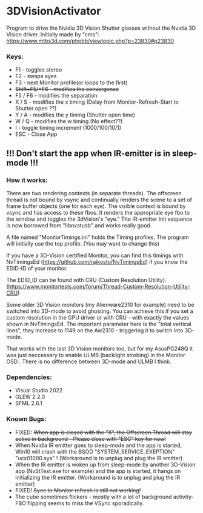 # 3DVisionActivator
Program to drive the Nvidia 3D Vision Shutter glasses without the Nvidia 3D Vision driver.
Initially made by "cms": https://www.mtbs3d.com/phpbb/viewtopic.php?p=23830#p23830

### Keys:
- F1 - toggles stereo
- F2 - swaps eyes
- F3 - next Monitor profile(or loops to the first)
- ~~Shift+F5/+F6 - modifies the convergence~~
- F5 / F6 - modifies the separation
- X / S - modifies the x timing (Delay from Monitor-Refresh-Start to Shutter open ??)
- Y / A - modifies the y timing (Shutter open time)
- W / Q - modifies the w timing (No effect??)
- I - toggle timing increment (1000/100/10/1)
- ESC - Close App

## !!! Don't start the app when IR-emitter is in sleep-mode !!!

### How it works:
There are two rendering contexts (in separate threads).
The offscreen thread is not bound by vsync and continually renders the scene to a set of frame buffer objects (one for each eye).
The visible context is bound by vsync and has access to these fbos.
It renders the appropriate eye fbo to the window and toggles the 3dVision's "eye."
The IR-emitter Init sequence is now borrowed from "libnvstusb" and works really good.

A file named "MonitorTimings.ini" holds the Timing profiles. The program will initially use the top profile. (You may want to change this)

If you have a 3D-Vision certified Monitor, you can find this timings with NvTimingsEd (https://github.com/rajkosto/NvTimingsEd) if you know the EDID-ID of your monitor.

The EDID_ID can be found with CRU (Custom Resolution Utility).(https://www.monitortests.com/forum/Thread-Custom-Resolution-Utility-CRU)

Some older 3D Vision monitors (my Alienware2310 for example) need to be switched into 3D-mode to avoid ghosting. You can achieve this if you set a custom resolution in the GPU driver or with CRU - with exactly the values shown in NvTimingsEd. The important parameter here is the "total vertical lines", they increase to 1149 on the Aw2310 - triggering it to switch into 3D-mode.

That works with the last 3D Vision monitors too, but for my AsusPG248Q it was just neccessary to enable ULMB (backlight strobing) in the Monitor OSD . There is no difference between 3D-mode and ULMB I think.

### Dependencies:
- Visual Studio 2022
- GLEW 2.2.0
- SFML 2.6.1

### Known Bugs:
- FIXED: ~~When app is closed with the "X", the Offscreen Thread will stay active in background - Please close with "ESC" key for now!~~
- When Nvidia IR emitter goes to sleep-mode and the app is started, Win10 will crash with the BSOD "SYSTEM_SERVICE_EXEPTION" "ucx01000.sys" ! (Workaround is to unplug and plug the IR emitter)
- When the IR emitter is woken up from sleep-mode by another 3D-Vision app (NvStTest.exe for example) and the app is started, it hangs on initializing the IR emitter. (Workaround is to unplug and plug the IR emitter)
- FIXED! ~~Sync to Monitor refresh is still not working!~~
- The cube sometimes flickers - mostly with a lot of background activity- FBO flipping seems to miss the VSync sporadically.
